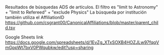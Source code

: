 Resultados de búsquedas ADS de artículos. El filtro es "limit to Astronomy" + "limit to Refereed" + "exclude Physics" 
La búsqueda por institución también utiliza el AffiliationID https://github.com/csgrant00/CanonicalAffiliations/blob/master/parent_child.tsv

Google Sheets link https://docs.google.com/spreadsheets/d/1EvZg_XTxSOXB4HOZJLw97fqqVmGppWt7bxV0PWqubkw/edit?usp=sharing
